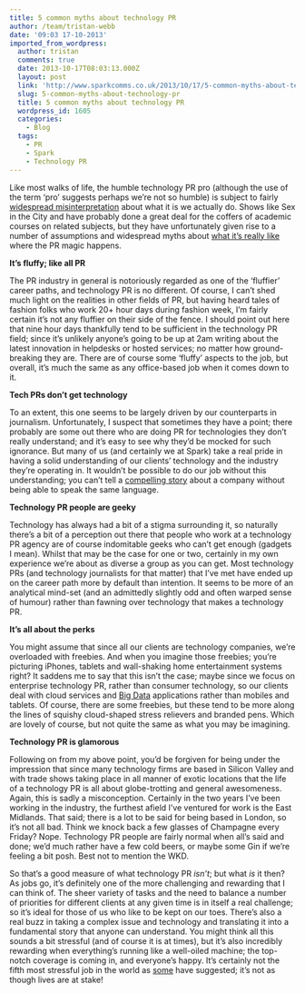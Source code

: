 ```yaml
---
title: 5 common myths about technology PR
author: /team/tristan-webb
date: '09:03 17-10-2013'
imported_from_wordpress:
  author: tristan
  comments: true
  date: 2013-10-17T08:03:13.000Z
  layout: post
  link: 'http://www.sparkcomms.co.uk/2013/10/17/5-common-myths-about-technology-pr/'
  slug: 5-common-myths-about-technology-pr
  title: 5 common myths about technology PR
  wordpress_id: 1605
  categories:
    - Blog
  tags:
    - PR
    - Spark
    - Technology PR
---
```


Like most walks of life, the humble technology PR pro (although the use of the term ‘pro’ suggests perhaps we’re not so humble) is subject to fairly [widespread misinterpretation](http://www.prdaily.com/Main/Articles/10_misconceptions_about_PR_15127.aspx) about what it is we actually do. Shows like Sex in the City and <insert favoured TV show about the media industry here> have probably done a great deal for the coffers of academic courses on related subjects, but they have unfortunately given rise to a number of assumptions and widespread myths about [what it’s really like](http://www.sparkcomms.co.uk/2013/02/technology-pr-what-the-bleep-is-it-exactly/) where the PR magic happens.

**It’s fluffy; like all PR**

The PR industry in general is notoriously regarded as one of the ‘fluffier’ career paths, and technology PR is no different. Of course, I can’t shed much light on the realities in other fields of PR, but having heard tales of fashion folks who work 20+ hour days during fashion week, I’m fairly certain it’s not any fluffier on their side of the fence. I should point out here that nine hour days thankfully tend to be sufficient in the technology PR field; since it’s unlikely anyone’s going to be up at 2am writing about the latest innovation in helpdesks or hosted services; no matter how ground-breaking they are. There are of course some ‘fluffy’ aspects to the job, but overall, it’s much the same as any office-based job when it comes down to it.

**Tech PRs don’t get technology**

To an extent, this one seems to be largely driven by our counterparts in journalism. Unfortunately, I suspect that sometimes they have a point; there probably are some out there who are doing PR for technologies they don’t really understand; and it’s easy to see why they’d be mocked for such ignorance. But many of us (and certainly we at Spark) take a real pride in having a solid understanding of our clients’ technology and the industry they’re operating in. It wouldn’t be possible to do our job without this understanding; you can’t tell a [compelling story](http://www.sparkcomms.co.uk/2013/08/the-art-of-storytelling-in-tech-pr-leads-to-a-successful-launch-for-mobile-helix/) about a company without being able to speak the same language.

**Technology PR people are geeky**

Technology has always had a bit of a stigma surrounding it, so naturally there’s a bit of a perception out there that people who work at a technology PR agency are of course indomitable geeks who can’t get enough (gadgets I mean). Whilst that may be the case for one or two, certainly in my own experience we’re about as diverse a group as you can get. Most technology PRs (and technology journalists for that matter) that I’ve met have ended up on the career path more by default than intention. It seems to be more of an analytical mind-set (and an admittedly slightly odd and often warped sense of humour) rather than fawning over technology that makes a technology PR.

**It’s all about the perks**

You might assume that since all our clients are technology companies, we’re overloaded with freebies. And when you imagine those freebies; you’re picturing iPhones, tablets and wall-shaking home entertainment systems right? It saddens me to say that this isn’t the case; maybe since we focus on enterprise technology PR, rather than consumer technology, so our clients deal with cloud services and [Big Data](http://www.sparkcomms.co.uk/2013/04/spark-gets-into-big-data-with-guavus/) applications rather than mobiles and tablets. Of course, there are some freebies, but these tend to be more along the lines of squishy cloud-shaped stress relievers and branded pens. Which are lovely of course, but not quite the same as what you may be imagining.

**Technology PR is glamorous**

Following on from my above point, you’d be forgiven for being under the impression that since many technology firms are based in Silicon Valley and with trade shows taking place in all manner of exotic locations that the life of a technology PR is all about globe-trotting and general awesomeness. Again, this is sadly a misconception. Certainly in the two years I’ve been working in the industry, the furthest afield I’ve ventured for work is the East Midlands. That said; there is a lot to be said for being based in London, so it’s not all bad. Think we knock back a few glasses of Champagne every Friday? Nope. Technology PR people are fairly normal when all’s said and done; we’d much rather have a few cold beers, or maybe some Gin if we’re feeling a bit posh. Best not to mention the WKD.

So that’s a good measure of what technology PR _isn’t_; but what _is_ it then? As jobs go, it’s definitely one of the more challenging and rewarding that I can think of. The sheer variety of tasks and the need to balance a number of priorities for different clients at any given time is in itself a real challenge; so it’s ideal for those of us who like to be kept on our toes. There’s also a real buzz in taking a complex issue and technology and translating it into a fundamental story that anyone can understand. You might think all this sounds a bit stressful (and of course it is at times), but it’s also incredibly rewarding when everything’s running like a well-oiled machine; the top-notch coverage is coming in, and everyone’s happy. It’s certainly not the fifth most stressful job in the world as [some](http://www.careercast.com/career-news/most-stressful-jobs-2013-pr-executive) have suggested; it’s not as though lives are at stake!
